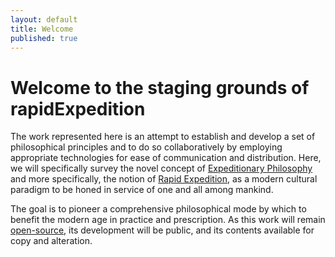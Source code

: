 ```yaml
---
layout: default
title: Welcome
published: true
---
```


# Welcome to the staging grounds of rapidExpedition

The work represented here is an attempt to establish and develop a set of philosophical principles and to do so collaboratively by employing appropriate technologies for ease of communication and distribution.  Here, we will specifically survey the novel concept of [Expeditionary Philosophy]() and more specifically, the notion of [Rapid Expedition](), as a modern cultural paradigm to be honed in service of one and all among mankind.

The goal is to pioneer a comprehensive philosophical mode by which to benefit the modern age in practice and prescription.  As this work will remain [open-source](https://en.wikipedia.org/wiki/Open-source_movement#Beyond_software), its development will be public, and its contents available for copy and alteration.
